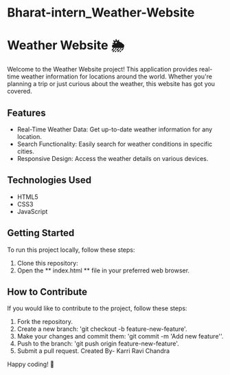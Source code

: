 # Bharat-intern_Weather-Website
# Weather Website 🌦️
Welcome to the Weather Website project! This application provides real-time weather information for locations around the world. Whether you're planning a trip or just curious about the weather, this website has got you covered.

## Features
+ Real-Time Weather Data: Get up-to-date weather information for any location.
+ Search Functionality: Easily search for weather conditions in specific cities.
+ Responsive Design: Access the weather details on various devices.
## Technologies Used
+ HTML5
+ CSS3
+ JavaScript
## Getting Started
To run this project locally, follow these steps:

1. Clone this repository: 
2. Open the ** index.html ** file in your preferred web browser.
## How to Contribute
If you would like to contribute to the project, follow these steps:

1. Fork the repository.
2. Create a new branch: 'git checkout -b feature-new-feature'.
3. Make your changes and commit them: 'git commit -m 'Add new feature''.
4. Push to the branch: 'git push origin feature-new-feature'.
5. Submit a pull request.
Created By- Karri Ravi Chandra

Happy coding! 🚀
